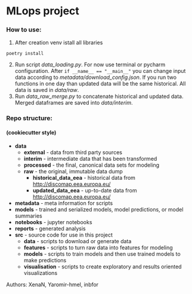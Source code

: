 # MLops project

### How to use:
1. After creation venv istall all libraries
```commandline
poetry install
```
2. Run script *data_loading.py*. For now use terminal or pycharm configuration. 
After ``if __name__ == "__main__"`` you can change input data according to *metadata/download_config.json*.
If you run two functions in one day than updated data will be the same historical.
All data is saved in *data/raw*.
3. Run *data_raw_merge.py* to concatenate historical and updated data. Merged dataframes are saved into *data/interim*.


### Repo structure:
#### (cookiecutter style)
- **data**
   - **external**    - data from third party sources
   - **interim**     - intermediate data that has been transformed
   - **processed**   - the final, canonical data sets for modeling
   - **raw**         - the original, immutable data dump
     - **historical_data_eea** - historical data from http://discomap.eea.europa.eu/
     - **updated_data_eea**    - up-to-date data from http://discomap.eea.europa.eu/
- **metadata**   - meta information for scripts
- **models**     - trained and serialized models, model predictions, or model summaries
- **notebooks**  - jupyter notebooks
- **reports**    - generated analysis
- **src**        - source code for use in this project
  - **data**     - scripts to download or generate data
  - **features** - scripts to turn raw data into features for modeling
  - **models**   - scripts to train models and then use trained models to make predictions
  - **visualisation** - scripts to create exploratory and results oriented visualizations


Authors: XenaN, Yaromir-hmel, inbfor